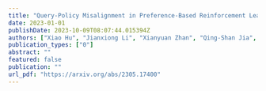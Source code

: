 ```yaml
---
title: "Query-Policy Misalignment in Preference-Based Reinforcement Learning"
date: 2023-01-01
publishDate: 2023-10-09T08:07:44.015394Z
authors: ["Xiao Hu", "Jianxiong Li", "Xianyuan Zhan", "Qing-Shan Jia", "Ya-Qin Zhang"]
publication_types: ["0"]
abstract: ""
featured: false
publication: ""
url_pdf: "https://arxiv.org/abs/2305.17400"
---
```


